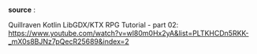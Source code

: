**source** :

Quillraven Kotlin LibGDX/KTX RPG Tutorial - part 02: https://www.youtube.com/watch?v=wl80m0Hx2yA&list=PLTKHCDn5RKK-_mX0s8BJNz7pQecR25689&index=2
